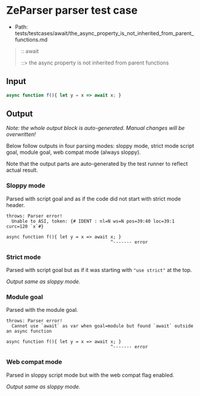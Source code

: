 # ZeParser parser test case

- Path: tests/testcases/await/the_async_property_is_not_inherited_from_parent_functions.md

> :: await
>
> ::> the async property is not inherited from parent functions

## Input

`````js
async function f(){ let y = x => await x; }
`````

## Output

_Note: the whole output block is auto-generated. Manual changes will be overwritten!_

Below follow outputs in four parsing modes: sloppy mode, strict mode script goal, module goal, web compat mode (always sloppy).

Note that the output parts are auto-generated by the test runner to reflect actual result.

### Sloppy mode

Parsed with script goal and as if the code did not start with strict mode header.

`````
throws: Parser error!
  Unable to ASI, token: {# IDENT : nl=N ws=N pos=39:40 loc=39:1 curc=120 `x`#}

async function f(){ let y = x => await x; }
                                       ^------- error
`````

### Strict mode

Parsed with script goal but as if it was starting with `"use strict"` at the top.

_Output same as sloppy mode._

### Module goal

Parsed with the module goal.

`````
throws: Parser error!
  Cannot use `await` as var when goal=module but found `await` outside an async function

async function f(){ let y = x => await x; }
                                       ^------- error
`````


### Web compat mode

Parsed in sloppy script mode but with the web compat flag enabled.

_Output same as sloppy mode._
